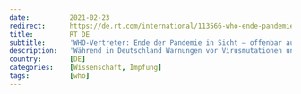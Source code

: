 ```yaml
---
date:          2021-02-23
redirect:      https://de.rt.com/international/113566-who-ende-pandemie-in-sicht/
title:         RT DE
subtitle:      'WHO-Vertreter: Ende der Pandemie in Sicht – offenbar auch ohne Impfung'
description:   'Während in Deutschland Warnungen vor Virusmutationen und vor der "dritten Welle" publik werden, spricht die WHO von einem seit Wochen gegenläufigen Trend. Einige sprechen bereits von einem Ende der Ausnahmesituation im Laufe dieses Jahres – ganz ohne Impfung.'
country:       [DE]
categories:    [Wissenschaft, Impfung]
tags:          [who]
---
```

